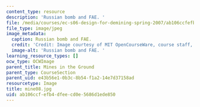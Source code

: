 ```yaml
---
content_type: resource
description: 'Russian bomb and FAE. '
file: /media/courses/ec-s06-design-for-demining-spring-2007/ab106ccfefb4dfeecd0e5686d1ede850_mine08.jpg
file_type: image/jpeg
image_metadata:
  caption: Russian bomb and FAE.
  credit: 'Credit: Image courtesy of MIT OpenCourseWare, course staff, and students.'
  image-alt: 'Russian bomb and FAE. '
learning_resource_types: []
ocw_type: OCWImage
parent_title: Mines in the Ground
parent_type: CourseSection
parent_uid: e43b56e1-0b3c-8b54-f1a2-14e7d37158ad
resourcetype: Image
title: mine08.jpg
uid: ab106ccf-efb4-dfee-cd0e-5686d1ede850
---
```

